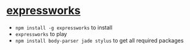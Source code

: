 [expressworks](http://nodeschool.io/#expressworks)
==================================================

- `npm install -g expressworks` to install
- `expressworks` to play
- `npm install body-parser jade stylus` to get all required packages
